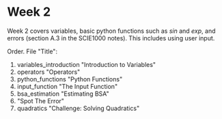# Week 2

Week 2 covers variables, basic python functions such as *sin* and *exp*, and errors (section A.3 in the SCIE1000 notes). This includes using user input.

Order. File "Title":

1. variables_introduction "Introduction to Variables"
2. operators "Operators"
3. python_functions "Python Functions"
4. input_function "The Input Function"
5. bsa_estimation "Estimating BSA"
6. "Spot The Error"
7. quadratics "Challenge: Solving Quadratics"
